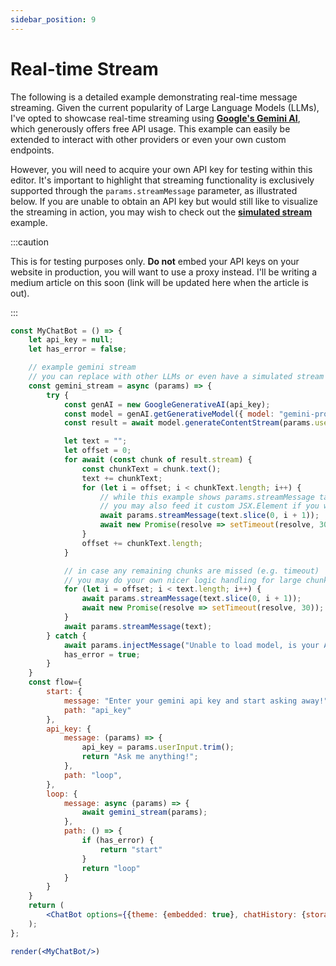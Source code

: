 ```yaml
---
sidebar_position: 9
---
```


# Real-time Stream

The following is a detailed example demonstrating real-time message streaming. Given the current popularity of Large Language Models (LLMs), I've opted to showcase real-time streaming using [**Google's Gemini AI**](https://ai.google.dev/), which generously offers free API usage. This example can easily be extended to interact with other providers or even your own custom endpoints.

However, you will need to acquire your own API key for testing within this editor. It's important to highlight that streaming functionality is exclusively supported through the `params.streamMessage` parameter, as illustrated below. If you are unable to obtain an API key but would still like to visualize the streaming in action, you may wish to check out the [**simulated stream**](/docs/examples/simulated_stream.md) example.

:::caution

This is for testing purposes only. **Do not** embed your API keys on your website in production, you will want to use a proxy instead. I'll be writing a medium article on this soon (link will be updated here when the article is out).

:::

```jsx live noInline title=MyChatBot.js
const MyChatBot = () => {
    let api_key = null;
    let has_error = false;

    // example gemini stream
    // you can replace with other LLMs or even have a simulated stream
    const gemini_stream = async (params) => {
        try {
            const genAI = new GoogleGenerativeAI(api_key);
            const model = genAI.getGenerativeModel({ model: "gemini-pro"});
            const result = await model.generateContentStream(params.userInput);

            let text = "";
            let offset = 0;
            for await (const chunk of result.stream) {
                const chunkText = chunk.text();
                text += chunkText;
                for (let i = offset; i < chunkText.length; i++) {
                    // while this example shows params.streamMessage taking in text input,
                    // you may also feed it custom JSX.Element if you wish
                    await params.streamMessage(text.slice(0, i + 1));
                    await new Promise(resolve => setTimeout(resolve, 30));
                }
                offset += chunkText.length;
            }

            // in case any remaining chunks are missed (e.g. timeout)
            // you may do your own nicer logic handling for large chunks
            for (let i = offset; i < text.length; i++) {
                await params.streamMessage(text.slice(0, i + 1));
                await new Promise(resolve => setTimeout(resolve, 30));
            }
            await params.streamMessage(text);
        } catch {
            await params.injectMessage("Unable to load model, is your API Key valid?");
            has_error = true;
        }
    }
    const flow={
        start: {
            message: "Enter your gemini api key and start asking away!",
            path: "api_key"
        },
        api_key: {
            message: (params) => {
                api_key = params.userInput.trim();
                return "Ask me anything!";
            },
            path: "loop",
        },
        loop: {
            message: async (params) => {
                await gemini_stream(params);
            },
            path: () => {
                if (has_error) {
                    return "start"
                }
                return "loop"
            }
        }
    }
    return (
        <ChatBot options={{theme: {embedded: true}, chatHistory: {storageKey: "example_real_time_stream"}, botBubble: {simStream: true}}} flow={flow}/>
    );
};

render(<MyChatBot/>)
```